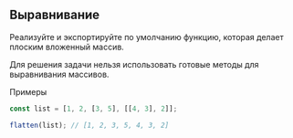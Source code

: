 ## Выравнивание

Реализуйте и экспортируйте по умолчанию функцию, которая делает плоским вложенный массив.

Для решения задачи нельзя использовать готовые методы для выравнивания массивов.

Примеры
```javascript
const list = [1, 2, [3, 5], [[4, 3], 2]];

flatten(list); // [1, 2, 3, 5, 4, 3, 2]
```